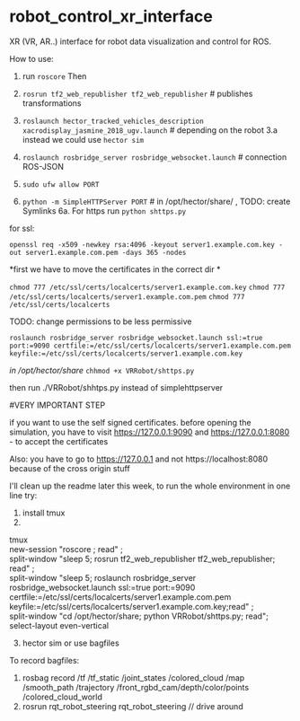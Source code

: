 # robot_control_xr_interface

XR (VR, AR..) interface for robot data visualization and control for ROS.



How to use:  
1. run `roscore` 
Then  

2. `rosrun tf2_web_republisher tf2_web_republisher`  # publishes transformations
3. `roslaunch hector_tracked_vehicles_description xacrodisplay_jasmine_2018_ugv.launch` # depending on the robot
3.a instead we could use `hector sim`
4. `roslaunch rosbridge_server rosbridge_websocket.launch` # connection ROS-JSON
5. `sudo ufw allow PORT`
6. `python -m SimpleHTTPServer PORT` # in /opt/hector/share/ , TODO: create Symlinks
6a. For https run `python shttps.py` 

for ssl:

`openssl req -x509 -newkey rsa:4096 -keyout server1.example.com.key -out server1.example.com.pem -days 365 -nodes`  


*first we have to move the  certificates in the correct dir *

`chmod 777 /etc/ssl/certs/localcerts/server1.example.com.key`
`chmod 777 /etc/ssl/certs/localcerts/server1.example.com.pem`
`chmod 777 /etc/ssl/certs/localcerts`

TODO: change permissions to be less permissive

`roslaunch rosbridge_server rosbridge_websocket.launch ssl:=true port:=9090 certfile:=/etc/ssl/certs/localcerts/server1.example.com.pem keyfile:=/etc/ssl/certs/localcerts/server1.example.com.key`



*in /opt/hector/share* 
`chhmod +x VRRobot/shttps.py` 

then run ./VRRobot/shhtps.py instead of simplehttpserver

#VERY IMPORTANT STEP

if you want to use the self signed certificates. before opening the simulation, you have to visit https://127.0.0.1:9090 and https://127.0.0.1:8080 - to accept the certificates

Also: you have to go to https://127.0.0.1 and not https://localhost:8080 because of the cross origin stuff

I'll clean up the readme later this week, to run the whole environment in one line try:
1. install tmux
2. 

tmux \
        new-session "roscore ; read" \; \
        split-window "sleep 5; rosrun tf2_web_republisher tf2_web_republisher; read" \;\
        split-window "sleep 5; roslaunch rosbridge_server rosbridge_websocket.launch ssl:=true port:=9090 certfile:=/etc/ssl/certs/localcerts/server1.example.com.pem keyfile:=/etc/ssl/certs/localcerts/server1.example.com.key;read" \;\
        split-window "cd /opt/hector/share; python VRRobot/shttps.py; read"\;\
        select-layout even-vertical

3. hector sim or use bagfiles



To record bagfiles:
1. rosbag record /tf /tf_static /joint_states /colored_cloud /map /smooth_path /trajectory /front_rgbd_cam/depth/color/points /colored_cloud_world
2. rosrun rqt_robot_steering rqt_robot_steering // drive around
